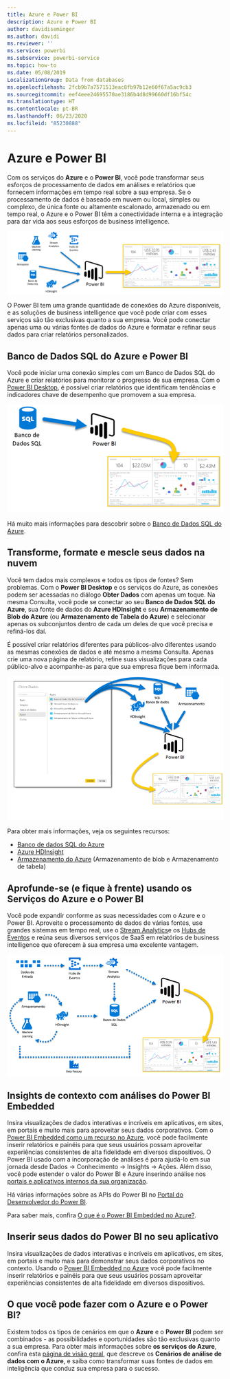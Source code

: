 ```yaml
---
title: Azure e Power BI
description: Azure e Power BI
author: davidiseminger
ms.author: davidi
ms.reviewer: ''
ms.service: powerbi
ms.subservice: powerbi-service
ms.topic: how-to
ms.date: 05/08/2019
LocalizationGroup: Data from databases
ms.openlocfilehash: 2fcb9b7a7571513eac8fb97b12e60f67a5ac9cb3
ms.sourcegitcommit: eef4eee24695570ae3186b4d8d99660df16bf54c
ms.translationtype: HT
ms.contentlocale: pt-BR
ms.lasthandoff: 06/23/2020
ms.locfileid: "85230888"
---
```

# <a name="azure-and-power-bi"></a>Azure e Power BI

Com os serviços do **Azure** e o **Power BI**, você pode transformar seus esforços de processamento de dados em análises e relatórios que fornecem informações em tempo real sobre a sua empresa. Se o processamento de dados é baseado em nuvem ou local, simples ou complexo, de única fonte ou altamente escalonado, armazenado ou em tempo real, o Azure e o Power BI têm a conectividade interna e a integração para dar vida aos seus esforços de business intelligence.

![Azure](media/service-azure-and-power-bi/azure_1.png)

O Power BI tem uma grande quantidade de conexões do Azure disponíveis, e as soluções de business intelligence que você pode criar com esses serviços são tão exclusivas quanto a sua empresa. Você pode conectar apenas uma ou várias fontes de dados do Azure e formatar e refinar seus dados para criar relatórios personalizados.

## <a name="azure-sql-database-and-power-bi"></a>Banco de Dados SQL do Azure e Power BI

Você pode iniciar uma conexão simples com um Banco de Dados SQL do Azure e criar relatórios para monitorar o progresso de sua empresa. Com o [Power BI Desktop](../fundamentals/desktop-getting-started.md), é possível criar relatórios que identificam tendências e indicadores chave de desempenho que promovem a sua empresa.

![SQL para PBI](media/service-azure-and-power-bi/azure_2_sqltopbi.png)

Há muito mais informações para descobrir sobre o [Banco de Dados SQL do Azure](https://azure.microsoft.com/services/sql-database/).

## <a name="transform-shape-and-merge-your-cloud-data"></a>Transforme, formate e mescle seus dados na nuvem

Você tem dados mais complexos e todos os tipos de fontes? Sem problemas. Com o **Power BI Desktop** e os serviços do Azure, as conexões podem ser acessadas no diálogo **Obter Dados** com apenas um toque. Na mesma Consulta, você pode se conectar ao seu **Banco de Dados SQL do Azure**, sua fonte de dados do **Azure HDInsight** e seu **Armazenamento de Blob do Azure** (ou **Armazenamento de Tabela do Azure**) e selecionar apenas os subconjuntos dentro de cada um deles de que você precisa e refiná-los daí.

É possível criar relatórios diferentes para públicos-alvo diferentes usando as mesmas conexões de dados e até mesmo a mesma Consulta. Apenas crie uma nova página de relatório, refine suas visualizações para cada público-alvo e acompanhe-as para que sua empresa fique bem informada.

![Múltiplo para PBI](media/service-azure-and-power-bi/azure_3_multipletopbi.png)

Para obter mais informações, veja os seguintes recursos:

* [Banco de dados SQL do Azure](https://azure.microsoft.com/services/sql-database/)
* [Azure HDInsight](https://azure.microsoft.com/services/hdinsight/)
* [Armazenamento do Azure](https://azure.microsoft.com/services/storage/) (Armazenamento de blob e Armazenamento de tabela)

## <a name="get-complex-and-ahead-using-azure-services-and-power-bi"></a>Aprofunde-se (e fique à frente) usando os Serviços do Azure e o Power BI

Você pode expandir conforme as suas necessidades com o Azure e o Power BI. Aproveite o processamento de dados de várias fontes, use grandes sistemas em tempo real, use o [Stream Analytics](https://azure.microsoft.com/services/stream-analytics/)e os [Hubs de Eventos](https://azure.microsoft.com/services/event-hubs/) e reúna seus diversos serviços de SaaS em relatórios de business intelligence que oferecem à sua empresa uma excelente vantagem.

![Complexo do Azure](media/service-azure-and-power-bi/azure_4_complex.png)

## <a name="context-insights-with-power-bi-embedded-analytics"></a>Insights de contexto com análises do Power BI Embedded

Insira visualizações de dados interativas e incríveis em aplicativos, em sites, em portais e muito mais para aproveitar seus dados corporativos. Com o [Power BI Embedded como um recurso no Azure](https://azure.microsoft.com/services/power-bi-embedded/), você pode facilmente inserir relatórios e painéis para que seus usuários possam aproveitar experiências consistentes de alta fidelidade em diversos dispositivos.  O Power BI usado com a incorporação de análises é para ajudá-lo em sua jornada desde Dados -> Conhecimento -> Insights -> Ações.  Além disso, você pode estender o valor do Power BI e Azure inserindo análise nos [portais e aplicativos internos da sua organização](https://powerbi.microsoft.com/developers/embedded-analytics/organization/).

Há várias informações sobre as APIs do Power BI no [Portal do Desenvolvedor do Power BI](https://dev.powerbi.com).

Para saber mais, confira [O que é o Power BI Embedded no Azure?](../developer/embedded/azure-pbie-what-is-power-bi-embedded.md).

## <a name="embed-your-power-bi-data-within-your-app"></a>Inserir seus dados do Power BI no seu aplicativo

Insira visualizações de dados interativas e incríveis em aplicativos, em sites, em portais e muito mais para demonstrar seus dados corporativos no contexto. Usando o [Power BI Embedded no Azure](https://azure.microsoft.com/services/power-bi-embedded/) você pode facilmente inserir relatórios e painéis para que seus usuários possam aproveitar experiências consistentes de alta fidelidade em diversos dispositivos.

## <a name="what-could-you-do-with-azure-and-power-bi"></a>O que você pode fazer com o Azure e o Power BI?

Existem todos os tipos de cenários em que o **Azure** e o **Power BI** podem ser combinados - as possibilidades e oportunidades são tão exclusivas quanto a sua empresa. Para obter mais informações sobre **os serviços do Azure**, confira esta [página de visão geral](https://docs.microsoft.com/azure/machine-learning/team-data-science-process/plan-your-environment), que descreve os **Cenários de análise de dados com o Azure**, e saiba como transformar suas fontes de dados em inteligência que conduz sua empresa para o sucesso.
